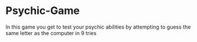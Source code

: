 # Psychic-Game
In this game you get to test your psychic abilities by attempting to guess the same letter as the computer in 9 tries
